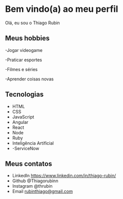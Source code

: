 # Bem vindo(a) ao meu perfil

Olá, eu sou o Thiago Rubin 

## Meus hobbies

-Jogar videogame

-Praticar esportes

-Filmes e séries

-Aprender coisas novas

## Tecnologias 

- HTML
- CSS
- JavaScript
- Angular
- React
- Node
- Ruby
- Inteligência Artificial
- -ServiceNow


## Meus contatos 

- LinkedIn https://www.linkedin.com/in/thiago-rubin/
- Github @Thiagorubinn
- Instagram @thrubin
- Email rubinthiago@gmail.com
